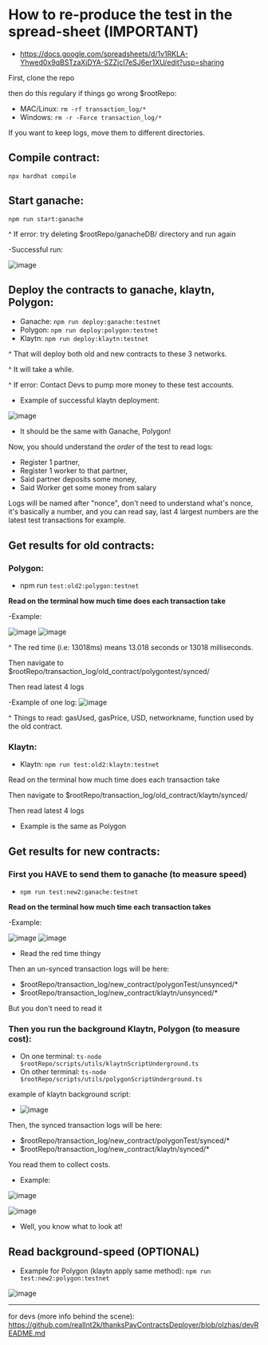 
# How to re-produce the test in the spread-sheet (IMPORTANT)

- https://docs.google.com/spreadsheets/d/1v1RKLA-Yhwed0x9qBSTzaXiDYA-SZZjcI7eSJ6er1XU/edit?usp=sharing

First, clone the repo

then do this regulary if things go wrong $rootRepo:

- MAC/Linux: ```rm -rf transaction_log/*```
- Windows: ```rm -r -Force transaction_log/*```

If you want to keep logs, move them to different directories.

## Compile contract:

```npx hardhat compile```

## Start ganache:

```npm run start:ganache```

^ If error: try deleting $rootRepo/ganacheDB/ directory and run again

-Successful run: 

![image](https://user-images.githubusercontent.com/49155740/193948318-a6d27cd3-7d35-4648-a355-4767e8733a3e.png)

## Deploy the contracts to ganache, klaytn, Polygon:

- Ganache: ```npm run deploy:ganache:testnet```
- Polygon: ```npm run deploy:polygon:testnet```
- Klaytn: ```npm run deploy:klaytn:testnet```

^ That will deploy both old and new contracts to these 3 networks.

^ It will take a while.

^ If error: Contact Devs to pump more money to these test accounts.

- Example of successful klaytn deployment: 

![image](https://user-images.githubusercontent.com/49155740/193948461-aac0c029-8b55-4034-a664-47b877a13aff.png)

- It should be the same with Ganache, Polygon!

Now, you should understand the *order* of the test to read logs:

- Register 1 partner, 
- Register 1 worker to that partner, 
- Said partner deposits some money,
- Said Worker get some money from salary

Logs will be named after "nonce", don't need to understand what's nonce, it's basically
a number, and you can read say, last 4 largest numbers are the latest test transactions for example.

## Get results for old contracts:

### Polygon: 
- npm run ```test:old2:polygon:testnet```

**Read on the terminal how much time does each transaction take**

-Example: 

![image](https://user-images.githubusercontent.com/49155740/193948999-df57620b-7cd7-4a88-94c9-20e7362b3c87.png)
![image](https://user-images.githubusercontent.com/49155740/193949019-c1f0da81-c82f-4bf8-a9b9-6aa3ade82935.png)

^ The red time (i.e: 13018ms) means 13.018 seconds or 13018 milliseconds.

Then navigate to $rootRepo/transaction_log/old_contract/polygontest/synced/

Then read latest 4 logs

-Example of one log: ![image](https://user-images.githubusercontent.com/49155740/193949170-e54bfd2a-8135-49ed-8f77-8538a2f0ef77.png)

^ Things to read: gasUsed, gasPrice, USD, networkname, function used by the old contract.

### Klaytn:
- Klaytn: ```npm run test:old2:klaytn:testnet```

Read on the terminal how much time does each transaction take

Then navigate to $rootRepo/transaction_log/old_contract/klaytn/synced/

Then read latest 4 logs

- Example is the same as Polygon

## Get results for new contracts:
### First you HAVE to send them to ganache (to measure speed)
- ```npm run test:new2:ganache:testnet```

**Read on the terminal how much time each transaction takes**

-Example:

![image](https://user-images.githubusercontent.com/49155740/193949494-6a0d038d-f35c-494a-8c3d-dea72f37d6d0.png)
![image](https://user-images.githubusercontent.com/49155740/193949508-46edddfa-bacc-496d-9b7c-917fefee525c.png)

- Read the red time thingy

Then an un-synced transaction logs will be here: 

- $rootRepo/transaction_log/new_contract/polygonTest/unsynced/*
- $rootRepo/transaction_log/new_contract/klaytn/unsynced/*

But you don't need to read it

### Then you run the background Klaytn, Polygon (to measure cost):

- On one terminal: ```ts-node $rootRepo/scripts/utils/klaytnScriptUnderground.ts```
- On other terminal: ```ts-node $rootRepo/scripts/utils/polygonScriptUnderground.ts```

example of klaytn background script:
- ![image](https://user-images.githubusercontent.com/49155740/193946992-98a7f195-7214-4699-8972-6cf80ecb9855.png)

Then, the synced transaction logs will be here:

- $rootRepo/transaction_log/new_contract/polygonTest/synced/*
- $rootRepo/transaction_log/new_contract/klaytn/synced/*

You read them to collect costs.

- Example: 

![image](https://user-images.githubusercontent.com/49155740/193949625-faaab011-686f-4824-ac94-22b893b63fe7.png)

![image](https://user-images.githubusercontent.com/49155740/193949642-9ae2505d-21a8-47a3-91f6-930c4383dc98.png)

- Well, you know what to look at!


## Read background-speed (OPTIONAL)

- Example for Polygon (klaytn apply same method): 
```npm run test:new2:polygon:testnet```

![image](https://user-images.githubusercontent.com/49155740/193948734-5e5a185b-4ff3-4074-9434-d93cb9b0c4e2.png)

---

for devs (more info behind the scene): https://github.com/realInt2k/thanksPayContractsDeployer/blob/olzhas/devREADME.md
